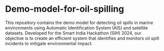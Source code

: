# Demo-model-for-oil-spilling
This repository contains the demo model for detecting oil spills in marine environments using Automatic Identification System (AIS) and satellite datasets. Developed for the Smart India Hackathon (SIH) 2024, our objective is to create an efficient system that identifies and monitors oil spill incidents to mitigate environmental impact.
